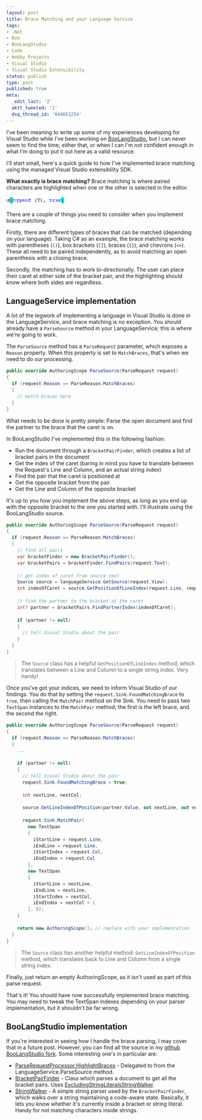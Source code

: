 ```yaml
---
layout: post
title: Brace Matching and your Language Service
tags:
- .Net
- Boo
- BooLangStudio
- Code
- Hobby Projects
- Visual Studio
- Visual Studio Extensibility
status: publish
type: post
published: true
meta:
  _edit_last: '2'
  aktt_tweeted: '1'
  dsq_thread_id: '644651254'
---
```

I've been meaning to write up some of my experiences developing for Visual Studio while I've been working on [BooLangStudio](http://www.codeplex.com/BooLangStudio), but I can never seem to find the time; either that, or when I can I'm not confident enough in what I'm doing to put it out here as a valid resource.

I'll start small, here's a quick guide to how I've implemented brace matching using the managed Visual Studio extensibility SDK.

**What exactly is brace matching?** Brace matching is where paired characters are highlighted when one or the other is selected in the editor.

![Brace matching](/images/bracematching-1.png)

There are a couple of things you need to consider when you implement brace matching.

Firstly, there are different types of braces that can be matched (depending on your language). Taking C# as an example, the brace matching works with parentheses (`()`), box brackets (`[]`), braces (`{}`), and chevrons (`<>`). These all need to be paired independently, as to avoid matching an open parenthesis with a closing brace.

Secondly, the matching has to work bi-directionally. The user can place their caret at either side of the bracket pair, and the highlighting should know where both sides are regardless.

## LanguageService implementation

A lot of the legwork of implementing a language in Visual Studio is done in the LanguageService, and brace matching is no exception. You should already have a `ParseSource` method in your LanguageService; this is where we're going to work.

The `ParseSource` method has a `ParseRequest` parameter, which exposes a `Reason` property. When this property is set to `MatchBraces`, that's when we need to do our processing.

``` csharp
public override AuthoringScope ParseSource(ParseRequest request)
{
  if (request.Reason == ParseReason.MatchBraces)
  {
    // match braces here
  }
}
```

What needs to be done is pretty simple: Parse the open document and find the partner to the brace that the caret is on.

In BooLangStudio I've implemented this in the following fashion:

  * Run the document through a `BracketPairFinder`, which creates a list of bracket pairs in the document
  * Get the index of the caret (baring in mind you have to translate between the Request's Line and Column, and an actual string index)
  * Find the pair that the caret is positioned at
  * Get the opposite bracket from the pair
  * Get the Line and Column of the opposite bracket

It's up to you how you implement the above steps, as long as you end up with the opposite bracket to the one you started with. I'll illustrate using the BooLangStudio source.

``` csharp
public override AuthoringScope ParseSource(ParseRequest request)
{
  if (request.Reason == ParseReason.MatchBraces)
  {
    // find all pairs
    var bracketFinder = new BracketPairFinder();
    var bracketPairs = bracketFinder.FindPairs(request.Text);

    // get index of caret from source text
    Source source = languageService.GetSource(request.View);
    int indexOfCaret = source.GetPositionOfLineIndex(request.Line, request.Col);

    // find the partner to the bracket at the caret
    int? partner = bracketPairs.FindPartnerIndex(indexOfCaret);

    if (partner != null)
    {
      // tell Visual Studio about the pair
    }
  }
}
```

> The `Source` class has a helpful `GetPositionOfLineIndex` method, which translates between a Line and Column to a single string index. Very handy!

Once you've got your indices, we need to inform Visual Studio of our findings. You do that by setting the `request.Sink.FoundMatchingBrace` to `true`, then calling the `MatchPair` method on the Sink. You need to pass two `TextSpan` instances to the `MatchPair` method; the first is the left brace, and the second the right.

``` csharp
public override AuthoringScope ParseSource(ParseRequest request)
{
  if (request.Reason == ParseReason.MatchBraces)
  {
    ...

    if (partner != null)
    {
      // tell Visual Studio about the pair
      request.Sink.FoundMatchingBrace = true;

      int nextLine, nextCol;

      source.GetLineIndexOfPosition(partner.Value, out nextLine, out nextCol);

      request.Sink.MatchPair(
        new TextSpan
        {
          iStartLine = request.Line,
          iEndLine = request.Line,
          iStartIndex = request.Col,
          iEndIndex = request.Col
        }, 
        new TextSpan
        {
          iStartLine = nextLine,
          iEndLine = nextLine,
          iStartIndex = nextCol,
          iEndIndex = nextCol + 1
        }, 0);
    }

    return new AuthoringScope(); // replace with your implementation
  }
}
```

> The `Source` class has another helpful method: `GetLineIndexOfPosition` method, which translates back to Line and Column from a single string index.

Finally, just return an empty AuthoringScope, as it isn't used as part of this parse request.

That's it! You should have now successfully implemented brace matching. You may need to tweak the TextSpan indexes depending on your parser implementation, but it shouldn't be far wrong.

## BooLangStudio implementation

If you're interested in seeing how I handle the brace parsing, I may cover that in a future post. However, you can find all the source in my [github BooLangStudio fork](http://github.com/jagregory/boolangstudio/tree/master). Some interesting one's in particular are:

  * [ParseRequestProcessor.HighlightBraces](http://github.com/jagregory/boolangstudio/tree/54d4bcef79d4dbd2ff6cf1fbd9b0a15f325f5c41/Source/BooLangService/ParseRequestProcessor.cs#L133) - Delegated to from the LanguageService.ParseSource method.
  * [BracketPairFinder](http://github.com/jagregory/boolangstudio/tree/54d4bcef79d4dbd2ff6cf1fbd9b0a15f325f5c41/Source/BooLangService/StringParsing/BracketPairFinder.cs) - Class which parses a document to get all the bracket pairs. Uses [ExcludingStringLiteralsStringWalker](http://github.com/jagregory/boolangstudio/tree/54d4bcef79d4dbd2ff6cf1fbd9b0a15f325f5c41/Source/BooLangService/StringParsing/ExcludingStringLiteralsStringWalker.cs).
  * [StringWalker](http://github.com/jagregory/boolangstudio/tree/54d4bcef79d4dbd2ff6cf1fbd9b0a15f325f5c41/Source/BooLangService/StringParsing/StringWalker.cs) - A simple string parser used by the `BracketPairFinder`, which walks over a string maintaining a code-aware state. Basically, it lets you know whether it's currently inside a bracket or string literal. Handy for not matching characters inside strings.